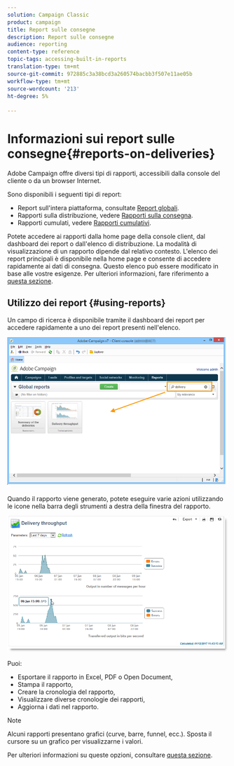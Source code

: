 ```yaml
---
solution: Campaign Classic
product: campaign
title: Report sulle consegne
description: Report sulle consegne
audience: reporting
content-type: reference
topic-tags: accessing-built-in-reports
translation-type: tm+mt
source-git-commit: 972885c3a38bcd3a260574bacbb3f507e11ae05b
workflow-type: tm+mt
source-wordcount: '213'
ht-degree: 5%

---
```



# Informazioni sui report sulle consegne{#reports-on-deliveries}

 Adobe Campaign offre diversi tipi di rapporti, accessibili dalla console del cliente o da un browser Internet.

Sono disponibili i seguenti tipi di report:

* Report sull&#39;intera piattaforma, consultate [Report globali](../../reporting/using/global-reports.md).
* Rapporti sulla distribuzione, vedere [Rapporti sulla consegna](../../reporting/using/delivery-reports.md).
* Rapporti cumulati, vedere [Rapporti cumulativi](../../reporting/using/cumulative-reports.md).

Potete accedere ai rapporti dalla home page della console client, dal dashboard dei report o dall&#39;elenco di distribuzione. La modalità di visualizzazione di un rapporto dipende dal relativo contesto. L&#39;elenco dei report principali è disponibile nella home page e consente di accedere rapidamente ai dati di consegna. Questo elenco può essere modificato in base alle vostre esigenze. Per ulteriori informazioni, fare riferimento a [questa sezione](../../reporting/using/about-reports-creation-in-campaign.md).

## Utilizzo dei report {#using-reports}

Un campo di ricerca è disponibile tramite il dashboard dei report per accedere rapidamente a uno dei report presenti nell&#39;elenco.

![](assets/s_ncs_user_report_searchfield.png)

Quando il rapporto viene generato, potete eseguire varie azioni utilizzando le icone nella barra degli strumenti a destra della finestra del rapporto.

![](assets/s_ncs_user_report_toolbar.png)

Puoi:

* Esportare il rapporto in Excel, PDF o Open Document,
* Stampa il rapporto,
* Creare la cronologia del rapporto,
* Visualizzare diverse cronologie dei rapporti,
* Aggiorna i dati nel rapporto.

>[!NOTE]
>
>Alcuni rapporti presentano grafici (curve, barre, funnel, ecc.). Sposta il cursore su un grafico per visualizzarne i valori.

Per ulteriori informazioni su queste opzioni, consultare [questa sezione](../../reporting/using/about-adobe-campaign-reporting-tools.md).

